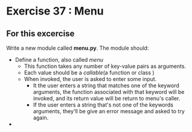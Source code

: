 # Exercise 37 : Menu

## For this excercise

Write a new module called __menu.py__.
The module should:
* Define a function, also called _menu_
    * This function takes any number of key-value pairs as arguments.
    * Each value should be a _callable_(a function or class )
    * When invoked, the user is asked to enter some input.
        * It the user enters a string that matches one of the keyword arguments, the function associated with that keyword will be invoked, and its return value will be return to menu's caller.
        * If the user enters a string that's not one of the keywords arguments, they'll be give an error message and asked to try again.
* 